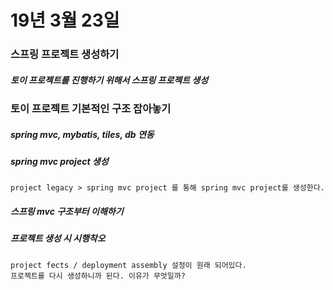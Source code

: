 # 19년 3월 23일

### 스프링 프로젝트 생성하기
  ##### 토이 프로젝트를 진행하기 위해서 스프링 프로젝트 생성
  
### 토이 프로젝트 기본적인 구조 잡아놓기
  ##### spring mvc, mybatis, tiles, db 연동
  ##### spring mvc project 생성
    project legacy > spring mvc project 를 통해 spring mvc project를 생성한다.
  ##### 스프링 mvc 구조부터 이해하기
  ##### 프로젝트 생성 시 시행착오
    project fects / deployment assembly 설정이 원래 되어있다.
    프로젝트를 다시 생성하니까 된다. 이유가 무엇일까?
